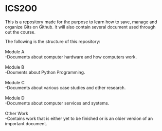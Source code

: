 # ICS2O0
This is a repository made for the purpose to learn how to save, manage and organize Gits on Github.
It will also contain several document used through out the course.

The following is the structure of this repository:<br />
<br />
Module A<br />
  -Documents about computer hardware and how computers work.<br /><br />
Module B<br />
  -Douments about Python Programming.<br /><br />
Module C<br />
  -Documents about various case studies and other research.<br /><br />
Module D<br />
  -Documents about computer services and systems.<br /><br />
Other Work<br />
  -Contains work that is either yet to be finished or is an older version of an important document.
